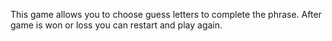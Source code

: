 This game allows you to choose guess letters to complete the phrase. After game is won or loss you can restart and play again.
